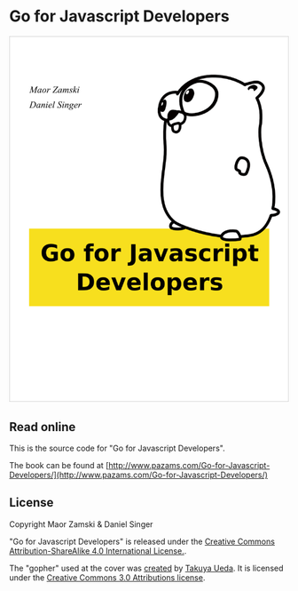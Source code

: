 # Go for Javascript Developers

![book cover](/src/images/cover.png)

## Read online

This is the source code for "Go for Javascript Developers".

The book can be found at [http://www.pazams.com/Go-for-Javascript-Developers/](http://www.pazams.com/Go-for-Javascript-Developers/)


## License

Copyright Maor Zamski & Daniel Singer

"Go for Javascript Developers" is released under the [Creative Commons Attribution-ShareAlike 4.0 International License.](http://creativecommons.org/licenses/by-sa/4.0/).

The "gopher" used at the cover was [created](https://github.com/golang-samples/gopher-vector) by [Takuya Ueda](https://twitter.com/tenntenn). It is licensed under the [Creative Commons 3.0 Attributions license](https://creativecommons.org/licenses/by/3.0/deed).
